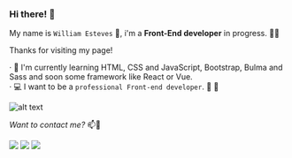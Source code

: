 ### Hi there! 👋

My name is `William Esteves` :bearded_person:, i'm a __Front-End developer__ in progress.  :man_technologist:

Thanks for visiting my page! 

· 🌱 I'm currently learning HTML, CSS and JavaScript, Bootstrap, Bulma and Sass and soon some        framework like React or Vue.<br>
· :computer: I want to be a `professional Front-end developer`. :rocket: :rocket: <br>

![alt text](https://media1.giphy.com/media/RbDKaczqWovIugyJmW/giphy.gif?cid=ecf05e478k0v8yt4sys7xr50pvt6nhva1wvw91ufsszbss5w&rid=giphy.gif&ct=g)

*Want to contact me?* 📫💬




<a href="https://twitter.com/_williamesteves">![](https://img.shields.io/badge/LinkedIn-0077B5?style=for-the-badge&logo=linkedin&logoColor=white)</a> 
<a href="https://t.me/william_estevez">![](https://img.shields.io/badge/Telegram-2CA5E0?style=for-the-badge&logo=telegram&logoColor=white)</a> 
<a href="https://www.linkedin.com/in/williamesteves/">![](https://img.shields.io/badge/Twitter-1DA1F2?style=for-the-badge&logo=twitter&logoColor=white)</a> 








